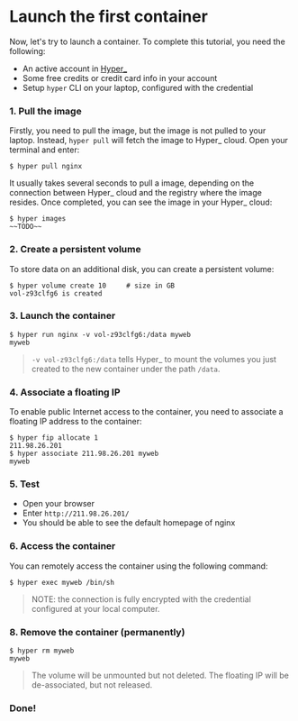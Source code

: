 # Launch the first container

Now, let's try to launch a container. To complete this tutorial, you need the following:

- An active account in [Hyper_](hyper.sh)
- Some free credits or credit card info in your account
- Setup `hyper` CLI on your laptop, configured with the credential

### 1. Pull the image

Firstly, you need to pull the image, but the image is not pulled to your laptop. Instead, `hyper pull` will fetch the image to Hyper_ cloud. Open your terminal and enter:

    $ hyper pull nginx

It usually takes several seconds to pull a image, depending on the connection between Hyper_ cloud and the registry where the image resides. Once completed, you can see the image in your Hyper_ cloud:

	$ hyper images
	~~TODO~~

### 2. Create a persistent volume 

To store data on an additional disk, you can create a persistent volume:

	$ hyper volume create 10     # size in GB
	vol-z93clfg6 is created
	
### 3. Launch the container

	$ hyper run nginx -v vol-z93clfg6:/data myweb
	myweb

> `-v vol-z93clfg6:/data` tells Hyper_ to mount the volumes you just created to the new container under the path `/data`.

### 4. Associate a floating IP
To enable public Internet access to the container, you need to associate a floating IP address to the container:

	$ hyper fip allocate 1
	211.98.26.201
	$ hyper associate 211.98.26.201 myweb
	myweb

### 5. Test
- Open your browser
- Enter `http://211.98.26.201/`
- You should be able to see the default homepage of nginx

### 6. Access the container

You can remotely access the container using the following command:

	$ hyper exec myweb /bin/sh

> NOTE: the connection is fully encrypted with the credential configured at your local computer.

### 8. Remove the container  (permanently)

    $ hyper rm myweb
    myweb

> The volume will be unmounted but not deleted. The floating IP will be de-associated, but not released.

### Done!
